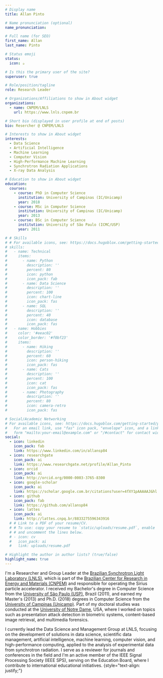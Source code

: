 ```yaml
---
# Display name
title: Allan Pinto

# Name pronunciation (optional)
name_pronunciation:

# Full name (for SEO)
first_name: Allan
last_name: Pinto

# Status emoji
status:
  icon: ☕️

# Is this the primary user of the site?
superuser: true

# Role/position/tagline
role: Research Leader

# Organizations/Affiliations to show in About widget
organizations:
  - name: CNPEM/LNLS
    url: https://www.lnls.cnpem.br

# Short bio (displayed in user profile at end of posts)
bio: Resercher @ CNPEM/LNLS

# Interests to show in About widget
interests:
  - Data Science
  - Artificial Intelligence
  - Machine Learning
  - Computer Vision
  - High-Performance Machine Learning
  - Synchrotron Radiation Applications
  - X-ray Data Analysis

# Education to show in About widget
education:
  courses:
    - course: PhD in Computer Science
      institution: University of Campinas (IC/Unicamp)
      year: 2018
    - course: MSc in Computer Science
      institution: University of Campinas (IC/Unicamp)
      year: 2013
    - course: BSc in Computer Science
      institution: University of São Paulo (ICMC/USP)
      year: 2011

# # Skills
# # For available icons, see: https://docs.hugoblox.com/getting-started/page-builder/#icons
# skills:
#   - name: Technical
#     items:
#       - name: Python
#         description: ''
#         percent: 80
#         icon: python
#         icon_pack: fab
#       - name: Data Science
#         description: ''
#         percent: 100
#         icon: chart-line
#         icon_pack: fas
#       - name: SQL
#         description: ''
#         percent: 40
#         icon: database
#         icon_pack: fas
#   - name: Hobbies
#     color: '#eeac02'
#     color_border: '#f0bf23'
#     items:
#       - name: Hiking
#         description: ''
#         percent: 60
#         icon: person-hiking
#         icon_pack: fas
#       - name: Cats
#         description: ''
#         percent: 100
#         icon: cat
#         icon_pack: fas
#       - name: Photography
#         description: ''
#         percent: 80
#         icon: camera-retro
#         icon_pack: fas

# Social/Academic Networking
# For available icons, see: https://docs.hugoblox.com/getting-started/page-builder/#icons
#   For an email link, use "fas" icon pack, "envelope" icon, and a link in the
#   form "mailto:your-email@example.com" or "/#contact" for contact widget.
social:
  - icon: linkedin
    icon_pack: fab
    link: https://www.linkedin.com/in/allansp84
  - icon: researchgate
    icon_pack: ai
    link: https://www.researchgate.net/profile/Allan_Pinto
  - icon: orcid
    icon_pack: ai
    link: http://orcid.org/0000-0003-3765-8300
  - icon: google-scholar
    icon_pack: ai
    link: https://scholar.google.com.br/citations?user=4fXY1pAAAAAJ&hl
  - icon: github
    icon_pack: fab
    link: https://github.com/allansp84
  - icon: lattes
    icon_pack: ai
    link: http://lattes.cnpq.br/8833275596343916
  # # Link to a PDF of your resume/CV.
  # # To use: copy your resume to `static/uploads/resume.pdf`, enable `ai` icons in `params.yaml`,
  # # and uncomment the lines below.
  # - icon: cv
  #   icon_pack: ai
  #   link: uploads/resume.pdf

# Highlight the author in author lists? (true/false)
highlight_name: true
---
```


I'm a Researcher and Group Leader at the [Brazilian Synchrotron Light Laboratory (LNLS)](https://www.lnls.cnpem.br), which is part of the [Brazilian Center for Research in Energy and Materials (CNPEM)](https://cnpem.br) and responsible for operating the Sirius particle accelerator. I received my Bachelor's degree in Computer Science from the [University of São Paulo (USP)](https://www5.usp.br), Brazil (2011), and earned my Master's (2013) and Ph.D. (2018) degrees in Computer Science from the [University of Campinas (Unicamp)](https://www.unicamp.br/unicamp). Part of my doctoral studies was conducted at the [University of Notre Dame](https://www.nd.edu), USA, where I worked on topics such as presentation attack detection in biometric systems, content-based image retrieval, and multimedia forensics.

I currently lead the Data Science and Management Group at LNLS, focusing on the development of solutions in data science, scientific data management, artificial intelligence, machine learning, computer vision, and high-performance computing, applied to the analysis of experimental data from synchrotron radiation. I serve as a reviewer for journals and conferences in the field and I'm an active member of the IEEE Signal Processing Society (IEEE SPS), serving on the Education Board, where I contribute to international educational initiatives.
{style="text-align: justify;"}
